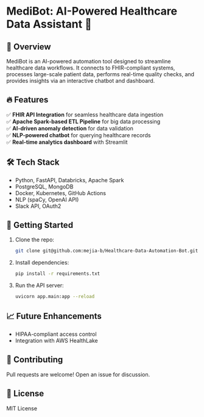 # MediBot: AI-Powered Healthcare Data Assistant 🚀  

## 📌 Overview  
MediBot is an AI-powered automation tool designed to streamline healthcare data workflows. It connects to FHIR-compliant systems, processes large-scale patient data, performs real-time quality checks, and provides insights via an interactive chatbot and dashboard.  

## 🔥 Features  
✅ **FHIR API Integration** for seamless healthcare data ingestion  
✅ **Apache Spark-based ETL Pipeline** for big data processing  
✅ **AI-driven anomaly detection** for data validation  
✅ **NLP-powered chatbot** for querying healthcare records  
✅ **Real-time analytics dashboard** with Streamlit  

## 🛠️ Tech Stack  
- Python, FastAPI, Databricks, Apache Spark  
- PostgreSQL, MongoDB  
- Docker, Kubernetes, GitHub Actions  
- NLP (spaCy, OpenAI API)  
- Slack API, OAuth2  

## 🚀 Getting Started  
1. Clone the repo:  
   ```bash
   git clone git@github.com:mejia-b/Healthcare-Data-Automation-Bot.git

2. Install dependencies:
   ```bash
   pip install -r requirements.txt

3. Run the API server:
   ```bash
   uvicorn app.main:app --reload

## 📈 Future Enhancements
- HIPAA-compliant access control
- Integration with AWS HealthLake

## 🤝 Contributing
Pull requests are welcome! Open an issue for discussion.

## 📜 License
MIT License

